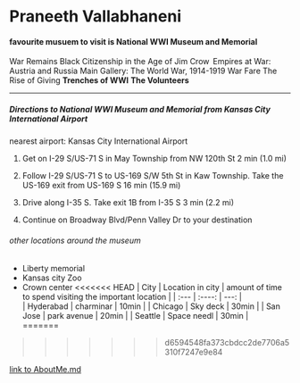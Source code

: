 # Praneeth Vallabhaneni
#### favourite musuem to visit is National WWI Museum and Memorial
War Remains
Black Citizenship in the Age of Jim Crow 
Empires at War: Austria and Russia
Main Gallery: The World War, 1914-1919
War Fare
The Rise of Giving
**Trenches of WWI**
**The Volunteers**
_________________________________________

##### Directions to National WWI Museum and Memorial from Kansas City International Airport
nearest airport: Kansas City International Airport
1. Get on I-29 S/US-71 S in May Township from NW 120th St
2 min (1.0 mi)

2. Follow I-29 S/US-71 S to US-169 S/W 5th St in Kaw Township. Take the US-169 exit from US-169 S
16 min (15.9 mi)

3. Drive along I-35 S. Take exit 1B from I-35 S
3 min (2.2 mi)

4. Continue on Broadway Blvd/Penn Valley Dr to your destination
###### other locations around the museum 
* Liberty memorial
* Kansas city Zoo
* Crown center
<<<<<<< HEAD
| City        | Location in city |  amount of time to spend visiting the important location |
| :---        |    :----:        |          ---:                                            |  
| Hyderabad   |     charminar    |         10min                                            |
| Chicago     |     Sky deck     |         30min                                            |
| San Jose    |     park avenue  |         20min                                            |
| Seattle     |     Space needl  |          30min                                           |           
=======
>>>>>>> d6594548fa373cbdcc2de7706a5310f7247e9e84

[link to AboutMe.md](https://github.com/praneethvallabhaneni/assignment2-Vallabhaneni/blob/main/AboutMe.md)
